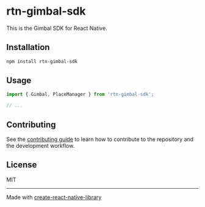 # rtn-gimbal-sdk

This is the Gimbal SDK for React Native.

## Installation

```sh
npm install rtn-gimbal-sdk
```

## Usage

```js
import { Gimbal, PlaceManager } from 'rtn-gimbal-sdk';

// ...
```

## Contributing

See the [contributing guide](CONTRIBUTING.md) to learn how to contribute to the repository and the development workflow.

## License

MIT

---

Made with [create-react-native-library](https://github.com/callstack/react-native-builder-bob)
